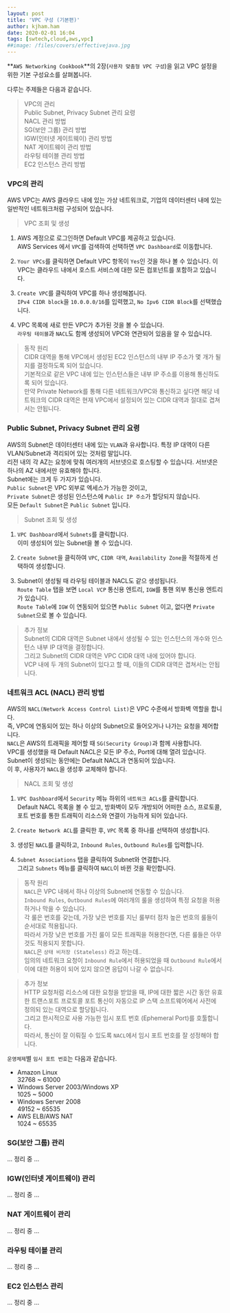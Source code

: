 ```yaml
---
layout: post
title: 'VPC 구성 (기본편)'
author: kjham.ham
date: 2020-02-01 16:04
tags: [swtech,cloud,aws,vpc]
##image: /files/covers/effectivejava.jpg
---
```


**`AWS Networking Cookbook`**의 2장(`사용자 맞춤형 VPC 구성`)을 읽고 VPC 설정을 위한 기본 구성요소를 살펴봅니다.  

다루는 주제들은 다음과 같습니다.  
> VPC의 관리  
> Public Subnet, Privacy Subnet 관리 요령  
> NACL 관리 방법  
> SG(보안 그룹) 관리 방법  
> IGW(인터넷 게이트웨이) 관리 방법  
> NAT 게이트웨이 관리 방법  
> 라우팅 테이블 관리 방법  
> EC2 인스턴스 관리 방법

### VPC의 관리
AWS VPC는 AWS 클라우드 내에 있는 가상 네트워크로, 기업의 데이터센터 내에 있는 일반적인 네트워크처럼 구성되어 있습니다.

> VPC 조회 및 생성  
1. AWS 계정으로 로그인하면 Default VPC를 제공하고 있습니다.  
AWS Services 에서 `VPC`를 검색하여 선택하면 `VPC Dashboard`로 이동합니다.

2. `Your VPCs`를 클릭하면 Default VPC 항목이 `Yes`인 것을 하나 볼 수 있습니다.
이 VPC는 클라우드 내에서 호스트 서비스에 대한 모든 컴포넌트를 포함하고 있습니다.

3. `Create VPC`를 클릭하여 VPC를 하나 생성해봅니다.  
`IPv4 CIDR block`을 `10.0.0.0/16`를 입력했고, `No Ipv6 CIDR Block`를 선택했습니다.  

4. VPC 목록에 새로 만든 VPC가 추가된 것을 볼 수 있습니다.  
`라우팅 테이블`과 `NACL`도 함께 생성되어 VPC와 연관되어 있음을 알 수 있습니다.  

> 동작 원리  
CIDR 대역을 통해 VPC에서 생성된 EC2 인스턴스의 내부 IP 주소가 몇 개가 될지를 결정하도록 되어 있습니다.  
기본적으로 같은 VPC 내에 있는 인스턴스들은 내부 IP 주소를 이용해 통신하도록 되어 있습니다.  
만약 Private Network를 통해 다른 네트워크/VPC와 통신하고 싶다면 해당 네트워크의 CIDR 대역은 현재 VPC에서 설정되어 있는 CIDR 대역과 절대로 겹쳐서는 안됩니다.  

### Public Subnet, Privacy Subnet 관리 요령  
AWS의 Subnet은 데이터센터 내에 있는 `VLAN`과 유사합니다. 특정 IP 대역이 다른 VLAN/Subnet과 격리되어 있는 것처럼 말입니다.  
리전 내의 각 AZ는 요청에 맞춰 여러개의 서브넷으로 호스팅할 수 있습니다. 서브넷은 하나의 AZ 내에서만 유효해야 합니다.  
Subnet에는 크게 두 가지가 있습니다.  
`Public Subnet`은 VPC 외부로 엑세스가 가능한 것이고,  
`Private Subnet`은 생성된 인스턴스에 `Public IP 주소`가 할당되지 않습니다.  
모든 `Default Subnet`은 `Public Subnet` 입니다.

> Subnet 조회 및 생성  
1. `VPC Dashboard`에서 `Subnets`를 클릭합니다.  
이미 생성되어 있는 Subnet을 볼 수 있습니다.

2. `Create Subnet`을 클릭하여 `VPC`, `CIDR 대역`, `Availability Zone`을 적절하게 선택하여 생성합니다.  

3. Subnet이 생성될 때 라우팅 테이블과 NACL도 같으 생성됩니다.  
`Route Table` 탭을 보면 `Local VCP` 통신용 엔트리, `IGW`를 통핸 외부 통신용 엔트리가 있습니다.  
`Route Table`에 `IGW` 이 연동되어 있으면 `Public Subnet` 이고, 없다면 `Private Subnet`으로 볼 수 있습니다.

> 추가 정보  
Subnet의 CIDR 대역은 Subnet 내에서 생성될 수 있는 인스턴스의 개수와 인스턴스 내부 IP 대역을 결정합니다.  
그리고 Subnet의 CIDR 대역은 VPC CIDR 대역 내에 있어야 합니다.  
VCP 내에 두 개의 Subnet이 있다고 할 때, 이들의 CIDR 대역은 겹쳐서는 안됩니다.

### 네트워크 ACL (NACL) 관리 방법  
AWS의 `NACL(Network Access Control List)`은 VPC 수준에서 방화벽 역할을 합니다.  
즉, VPC에 연동되어 있는 하나 이상의 Subnet으로 들어오거나 나가는 요청을 제어합니다.  
`NACL`은 AWS의 트래픽을 제어할 때 `SG(Security Group)`과 함께 사용합니다.  
VPC를 생성했을 때 Default NACL은 모든 IP 주소, Port에 대해 열려 있습니다.  
Subnet이 생성되는 동안에는 Default NACL과 연동되어 있습니다.  
이 후, 사용자가 `NACL`을 생성후 교체해야 합니다.  

> NACL 조회 및 생성  
1. `VPC Dashboard`에서 `Security` 메뉴 하위의 `네트워크 ACLs`를 클릭합니다.  
Default NACL 목록을 볼 수 있고, 방화벽이 모두 개방되어 어떠한 소스, 프로토콜, 포트 번호를 통한 트래픽이 리소스와 연결이 가능하게 되어 있습니다.  

2. `Create Network ACL`를 클릭한 후, `VPC` 목록 중 하나를 선택하여 생성합니다.  

3. 생성된 `NACL`를 클릭하고, `Inbound Rules`, `Outbound Rules`를 입력합니다.  

4. `Subnet Associations` 탭을 클릭하여 Subnet와 연결합니다.  
그리고 `Subnets` 메뉴를 클릭하여 `NACL`이 바뀐 것을 확인합니다.  

> 동작 원리  
`NACL`은 VPC 내에서 하나 이상의 Subnet에 연동할 수 있습니다.  
`Inbound Rules`, `Outbound Rules`에 여러개의 룰을 생성하여 특정 요청을 허용하거나 막을 수 있습니다.  
각 룰은 번호를 갖는데, 가장 낮은 번호를 지닌 룰부터 점차 높은 번호의 룰들이 순서대로 적용됩니다.  
따라서 가장 낮은 번호를 가진 룰이 모든 트래픽을 허용한다면, 다른 룰들은 아무것도 적용되지 못합니다.  
`NACL`은 `상태 비저장 (Stateless)` 라고 하는데..  
임의의 네트워크 요청이 `Inbound Rule`에서 허용되었을 때 `Outbound Rule`에서 이에 대한 허용이 되어 있지 않으면 응답이 나갈 수 없습니다.

> 추가 정보  
HTTP 요청처럼 리소스에 대한 요청을 받았을 때, IP에 대한 짧은 시간 동안 유효한 트랜스포트 프로토콜 포트 통신이 자동으로 IP 스택 소프트웨어에서 사전에 정의되 있는 대역으로 할당됩니다.   
그리고 한시적으로 사용 가능한 임시 포트 번호 (Ephemeral Port)를 호툴합니다.  
따라서, 통신이 잘 이뤄질 수 있도록 `NACL`에서 임시 포트 번호를 잘 성정해야 합니다.  

`운영체제`별 `임시 포트 번호`는 다음과 같습니다.  
* Amazon Linux  
32768 ~ 61000  
* Windows Server 2003/Windows XP  
1025 ~ 5000  
* Windows Server 2008  
49152 ~ 65535  
* AWS ELB/AWS NAT  
1024 ~ 65535

### SG(보안 그룹) 관리  

... 정리 중 ...

### IGW(인터넷 게이트웨이) 관리  

... 정리 중 ...

### NAT 게이트웨이 관리  

... 정리 중 ...

### 라우팅 테이블 관리   

... 정리 중 ...

### EC2 인스턴스 관리  

... 정리 중 ...
